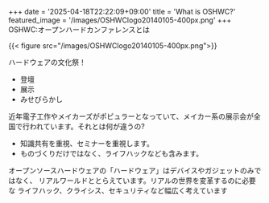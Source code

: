+++
date = '2025-04-18T22:22:09+09:00'
title = 'What is OSHWC?'
featured_image = '/images/OSHWClogo20140105-400px.png'
+++
OSHWC:オープンハードカンファレンスとは

{{< figure src="/images/OSHWClogo20140105-400px.png">}}


ハードウェアの文化祭！

- 登壇
- 展示
- みせびらかし

近年電子工作やメイカーズがポピュラーとなっていて、メイカー系の展示会が全国で行われています。それとは何が違うの?

- 知識共有を重視、セミナーを重視します。
- ものづくりだけではなく、ライフハックなども含みます。

オープンソースハードウェアの「ハードウェア」はデバイスやガジェットのみではなく、
リアルワールドととらえています。リアルの世界を変革するのに必要な
ライフハック、クライシス、セキュリティなど幅広く考えています

<!--more-->
